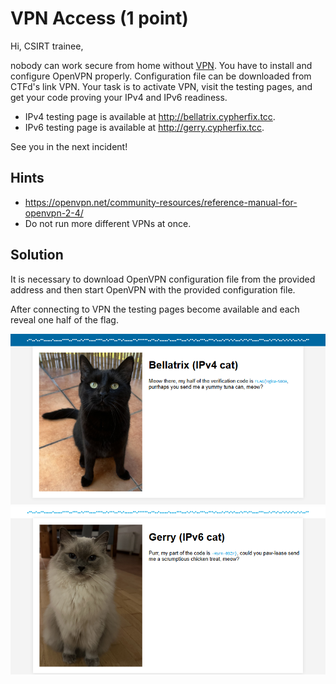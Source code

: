 # VPN Access (1 point)

Hi, CSIRT trainee,

nobody can work secure from home without [VPN]. You have to install and
configure OpenVPN properly. Configuration file can be downloaded from CTFd's
link VPN. Your task is to activate VPN, visit the testing pages, and get your
code proving your IPv4 and IPv6 readiness.

* IPv4 testing page is available at http://bellatrix.cypherfix.tcc.
* IPv6 testing page is available at http://gerry.cypherfix.tcc.

See you in the next incident!

## Hints

* https://openvpn.net/community-resources/reference-manual-for-openvpn-2-4/
* Do not run more different VPNs at once.

## Solution

It is necessary to download OpenVPN configuration file from the provided
address and then start OpenVPN with the provided configuration file.

After connecting to VPN the testing pages become available and each reveal one
half of the flag.

![Bellatrix flag](flag1.png)
![Gerry flag](flag2.png)

[VPN]: https://www.thecatch.cz/vpn

